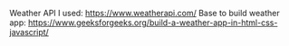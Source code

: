 Weather API I used: https://www.weatherapi.com/
Base to build weather app: https://www.geeksforgeeks.org/build-a-weather-app-in-html-css-javascript/

